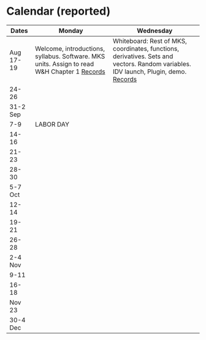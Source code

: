 # Calendar (reported) 

Dates	|Monday	|Wednesday
-------|------------- | ------------- 
Aug 17-19 |Welcome, introductions, syllabus. Software. MKS units. Assign to read W&H Chapter 1 [Records](https://github.com/ATMOcanes/ATM651_2020/tree/master/Class_sessions/2020-08-17) | Whiteboard: Rest of MKS, coordinates, functions, derivatives. Sets and vectors. Random variables. IDV launch, Plugin, demo. [Records](https://github.com/ATMOcanes/ATM651_2020/tree/master/Class_sessions/2020-08-19) 
24-26	||
31-2 Sep||
7-9	|LABOR DAY |
|14-16	||
21-23	||
28-30	||
5-7 Oct	||
12-14	||
19-21	||
26-28	||
2-4 Nov	||
9-11	||
16-18	||
Nov 23	||
30-4 Dec||
